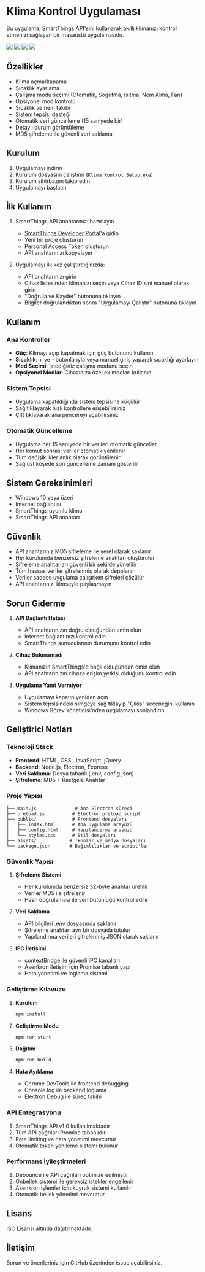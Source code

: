 # Klima Kontrol Uygulaması

Bu uygulama, SmartThings API'sini kullanarak akıllı klimanızı kontrol etmenizi sağlayan bir masaüstü uygulamasıdır.

<a href="https://hizliresim.com/n208u44"><img src="https://i.hizliresim.com/n208u44.png"></a>
<a href="https://hizliresim.com/jqsuv1q"><img src="https://i.hizliresim.com/jqsuv1q.png"></a>
<a href="https://hizliresim.com/afjy66b"><img src="https://i.hizliresim.com/afjy66b.png"></a>
<a href="https://hizliresim.com/iwj041r"><img src="https://i.hizliresim.com/iwj041r.png"></a>

## Özellikler

- Klima açma/kapama
- Sıcaklık ayarlama
- Çalışma modu seçimi (Otomatik, Soğutma, Isıtma, Nem Alma, Fan)
- Opsiyonel mod kontrolü
- Sıcaklık ve nem takibi
- Sistem tepsisi desteği
- Otomatik veri güncelleme (15 saniyede bir)
- Detaylı durum görüntüleme
- MD5 şifreleme ile güvenli veri saklama

## Kurulum

1. Uygulamayı indirin
2. Kurulum dosyasını çalıştırın (`Klima Kontrol Setup.exe`)
3. Kurulum sihirbazını takip edin
4. Uygulamayı başlatın

## İlk Kullanım

1. SmartThings API anahtarınızı hazırlayın
   - [SmartThings Developer Portal](https://developer.smartthings.com/)'a gidin
   - Yeni bir proje oluşturun
   - Personal Access Token oluşturun
   - API anahtarınızı kopyalayın

2. Uygulamayı ilk kez çalıştırdığınızda:
   - API anahtarınızı girin
   - Cihaz listesinden klimanızı seçin veya Cihaz ID'sini manuel olarak girin
   - "Doğrula ve Kaydet" butonuna tıklayın
   - Bilgiler doğrulandıktan sonra "Uygulamayı Çalıştır" butonuna tıklayın

## Kullanım

### Ana Kontroller
- **Güç**: Klimayı açıp kapatmak için güç butonunu kullanın
- **Sıcaklık**: + ve - butonlarıyla veya manuel giriş yaparak sıcaklığı ayarlayın
- **Mod Seçimi**: İstediğiniz çalışma modunu seçin
- **Opsiyonel Modlar**: Cihazınıza özel ek modları kullanın

### Sistem Tepsisi
- Uygulama kapatıldığında sistem tepsisine küçülür
- Sağ tıklayarak hızlı kontrollere erişebilirsiniz
- Çift tıklayarak ana pencereyi açabilirsiniz

### Otomatik Güncelleme
- Uygulama her 15 saniyede bir verileri otomatik günceller
- Her komut sonrası veriler otomatik yenilenir
- Tüm değişiklikler anlık olarak görüntülenir
- Sağ üst köşede son güncelleme zamanı gösterilir

## Sistem Gereksinimleri

- Windows 10 veya üzeri
- Internet bağlantısı
- SmartThings uyumlu klima
- SmartThings API anahtarı

## Güvenlik

- API anahtarınız MD5 şifreleme ile yerel olarak saklanır
- Her kurulumda benzersiz şifreleme anahtarı oluşturulur
- Şifreleme anahtarları güvenli bir şekilde yönetilir
- Tüm hassas veriler şifrelenmiş olarak depolanır
- Veriler sadece uygulama çalışırken şifreleri çözülür
- API anahtarınızı kimseyle paylaşmayın

## Sorun Giderme

1. **API Bağlantı Hatası**
   - API anahtarınızın doğru olduğundan emin olun
   - Internet bağlantınızı kontrol edin
   - SmartThings sunucularının durumunu kontrol edin

2. **Cihaz Bulunamadı**
   - Klimanızın SmartThings'e bağlı olduğundan emin olun
   - API anahtarınızın cihaza erişim yetkisi olduğunu kontrol edin

3. **Uygulama Yanıt Vermiyor**
   - Uygulamayı kapatıp yeniden açın
   - Sistem tepsisindeki simgeye sağ tıklayıp "Çıkış" seçeneğini kullanın
   - Windows Görev Yöneticisi'nden uygulamayı sonlandırın

## Geliştirici Notları

### Teknoloji Stack
- **Frontend**: HTML, CSS, JavaScript, jQuery
- **Backend**: Node.js, Electron, Express
- **Veri Saklama**: Dosya tabanlı (.env, config.json)
- **Şifreleme**: MD5 + Rastgele Anahtar

### Proje Yapısı
```
├── main.js              # Ana Electron süreci
├── preload.js          # Electron preload script
├── public/             # Frontend dosyaları
│   ├── index.html      # Ana uygulama arayüzü
│   ├── config.html     # Yapılandırma arayüzü
│   └── styles.css      # Stil dosyaları
├── assets/            # İkonlar ve medya dosyaları
└── package.json       # Bağımlılıklar ve script'ler
```

### Güvenlik Yapısı
1. **Şifreleme Sistemi**
   - Her kurulumda benzersiz 32-byte anahtar üretilir
   - Veriler MD5 ile şifrelenir
   - Hash doğrulaması ile veri bütünlüğü kontrol edilir

2. **Veri Saklama**
   - API bilgileri .env dosyasında saklanır
   - Şifreleme anahtarı ayrı bir dosyada tutulur
   - Yapılandırma verileri şifrelenmiş JSON olarak saklanır

3. **IPC İletişimi**
   - contextBridge ile güvenli IPC kanalları
   - Asenkron iletişim için Promise tabanlı yapı
   - Hata yönetimi ve loglama sistemi

### Geliştirme Kılavuzu
1. **Kurulum**
   ```bash
   npm install
   ```

2. **Geliştirme Modu**
   ```bash
   npm run start
   ```

3. **Dağıtım**
   ```bash
   npm run build
   ```

4. **Hata Ayıklama**
   - Chrome DevTools ile frontend debugging
   - Console.log ile backend loglama
   - Electron Debug ile süreç takibi

### API Entegrasyonu
1. SmartThings API v1.0 kullanılmaktadır
2. Tüm API çağrıları Promise tabanlıdır
3. Rate limiting ve hata yönetimi mevcuttur
4. Otomatik token yenileme sistemi bulunur

### Performans İyileştirmeleri
1. Debounce ile API çağrıları optimize edilmiştir
2. Önbellek sistemi ile gereksiz istekler engellenir
3. Asenkron işlemler için kuyruk sistemi kullanılır
4. Otomatik bellek yönetimi mevcuttur

## Lisans

ISC Lisansı altında dağıtılmaktadır.

## İletişim

Sorun ve önerileriniz için GitHub üzerinden issue açabilirsiniz. 
